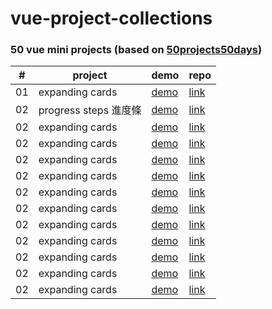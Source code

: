# vue-project-collections

### 50 vue mini projects (based on [50projects50days](https://github.com/bradtraversy/50projects50days))
| #       | project            |  demo                                                     |            repo                                              |
|---------|--------------------|-----------------------------------------------------------|--------------------------------------------------------------|
|01       |expanding cards     |[demo](https://gitakachan.github.io/vue-mini-projects01/)  |   [link](https://github.com/gitakachan/vue-mini-projects01)  |
|02       |progress steps 進度條    |[demo](https://gitakachan.github.io/vue-mini-projects02/)  |   [link](https://github.com/gitakachan/vue-mini-projects02)  |
|02       |expanding cards     |[demo]()  |   [link]()  |
|02       |expanding cards     |[demo]()  |   [link]()  |
|02       |expanding cards     |[demo]()  |   [link]()  |
|02       |expanding cards     |[demo]()  |   [link]()  |
|02       |expanding cards     |[demo]()  |   [link]()  |
|02       |expanding cards     |[demo]()  |   [link]()  |
|02       |expanding cards     |[demo]()  |   [link]()  |
|02       |expanding cards     |[demo]()  |   [link]()  |
|02       |expanding cards     |[demo]()  |   [link]()  |
|02       |expanding cards     |[demo]()  |   [link]()  |
|02       |expanding cards     |[demo]()  |   [link]()  |
